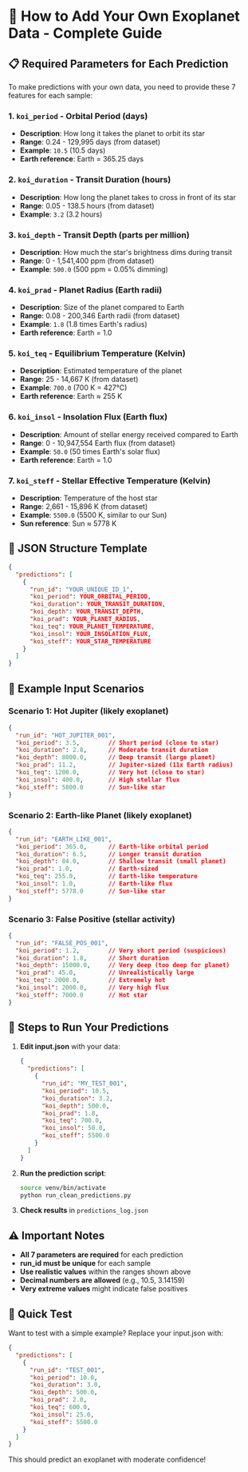 # 🌟 How to Add Your Own Exoplanet Data - Complete Guide

## 📋 **Required Parameters for Each Prediction**

To make predictions with your own data, you need to provide these 7 features for each sample:

### **1. `koi_period` - Orbital Period (days)**
- **Description**: How long it takes the planet to orbit its star
- **Range**: 0.24 - 129,995 days (from dataset)
- **Example**: `10.5` (10.5 days)
- **Earth reference**: Earth = 365.25 days

### **2. `koi_duration` - Transit Duration (hours)**
- **Description**: How long the planet takes to cross in front of its star
- **Range**: 0.05 - 138.5 hours (from dataset)
- **Example**: `3.2` (3.2 hours)

### **3. `koi_depth` - Transit Depth (parts per million)**
- **Description**: How much the star's brightness dims during transit
- **Range**: 0 - 1,541,400 ppm (from dataset)
- **Example**: `500.0` (500 ppm = 0.05% dimming)

### **4. `koi_prad` - Planet Radius (Earth radii)**
- **Description**: Size of the planet compared to Earth
- **Range**: 0.08 - 200,346 Earth radii (from dataset)
- **Example**: `1.8` (1.8 times Earth's radius)
- **Earth reference**: Earth = 1.0

### **5. `koi_teq` - Equilibrium Temperature (Kelvin)**
- **Description**: Estimated temperature of the planet
- **Range**: 25 - 14,667 K (from dataset)
- **Example**: `700.0` (700 K = 427°C)
- **Earth reference**: Earth ≈ 255 K

### **6. `koi_insol` - Insolation Flux (Earth flux)**
- **Description**: Amount of stellar energy received compared to Earth
- **Range**: 0 - 10,947,554 Earth flux (from dataset)
- **Example**: `50.0` (50 times Earth's solar flux)
- **Earth reference**: Earth = 1.0

### **7. `koi_steff` - Stellar Effective Temperature (Kelvin)**
- **Description**: Temperature of the host star
- **Range**: 2,661 - 15,896 K (from dataset)
- **Example**: `5500.0` (5500 K, similar to our Sun)
- **Sun reference**: Sun ≈ 5778 K

## 📝 **JSON Structure Template**

```json
{
  "predictions": [
    {
      "run_id": "YOUR_UNIQUE_ID_1",
      "koi_period": YOUR_ORBITAL_PERIOD,
      "koi_duration": YOUR_TRANSIT_DURATION,
      "koi_depth": YOUR_TRANSIT_DEPTH,
      "koi_prad": YOUR_PLANET_RADIUS,
      "koi_teq": YOUR_PLANET_TEMPERATURE,
      "koi_insol": YOUR_INSOLATION_FLUX,
      "koi_steff": YOUR_STAR_TEMPERATURE
    }
  ]
}
```

## 🔬 **Example Input Scenarios**

### **Scenario 1: Hot Jupiter (likely exoplanet)**
```json
{
  "run_id": "HOT_JUPITER_001",
  "koi_period": 3.5,        // Short period (close to star)
  "koi_duration": 2.8,      // Moderate transit duration
  "koi_depth": 8000.0,      // Deep transit (large planet)
  "koi_prad": 11.2,         // Jupiter-sized (11x Earth radius)
  "koi_teq": 1200.0,        // Very hot (close to star)
  "koi_insol": 400.0,       // High stellar flux
  "koi_steff": 5800.0       // Sun-like star
}
```

### **Scenario 2: Earth-like Planet (likely exoplanet)**
```json
{
  "run_id": "EARTH_LIKE_001", 
  "koi_period": 365.0,      // Earth-like orbital period
  "koi_duration": 6.5,      // Longer transit duration
  "koi_depth": 84.0,        // Shallow transit (small planet)
  "koi_prad": 1.0,          // Earth-sized
  "koi_teq": 255.0,         // Earth-like temperature
  "koi_insol": 1.0,         // Earth-like flux
  "koi_steff": 5778.0       // Sun-like star
}
```

### **Scenario 3: False Positive (stellar activity)**
```json
{
  "run_id": "FALSE_POS_001",
  "koi_period": 1.2,        // Very short period (suspicious)
  "koi_duration": 1.8,      // Short duration
  "koi_depth": 15000.0,     // Very deep (too deep for planet)
  "koi_prad": 45.0,         // Unrealistically large
  "koi_teq": 2000.0,        // Extremely hot
  "koi_insol": 2000.0,      // Very high flux
  "koi_steff": 7000.0       // Hot star
}
```

## 🚀 **Steps to Run Your Predictions**

1. **Edit input.json** with your data:
   ```json
   {
     "predictions": [
       {
         "run_id": "MY_TEST_001",
         "koi_period": 10.5,
         "koi_duration": 3.2,
         "koi_depth": 500.0,
         "koi_prad": 1.8,
         "koi_teq": 700.0,
         "koi_insol": 50.0,
         "koi_steff": 5500.0
       }
     ]
   }
   ```

2. **Run the prediction script**:
   ```bash
   source venv/bin/activate
   python run_clean_predictions.py
   ```

3. **Check results** in `predictions_log.json`

## ⚠️ **Important Notes**

- **All 7 parameters are required** for each prediction
- **run_id must be unique** for each sample
- **Use realistic values** within the ranges shown above
- **Decimal numbers are allowed** (e.g., 10.5, 3.14159)
- **Very extreme values** might indicate false positives

## 🎯 **Quick Test**

Want to test with a simple example? Replace your input.json with:

```json
{
  "predictions": [
    {
      "run_id": "TEST_001",
      "koi_period": 10.0,
      "koi_duration": 3.0,
      "koi_depth": 500.0,
      "koi_prad": 2.0,
      "koi_teq": 600.0,
      "koi_insol": 25.0,
      "koi_steff": 5500.0
    }
  ]
}
```

This should predict an exoplanet with moderate confidence!